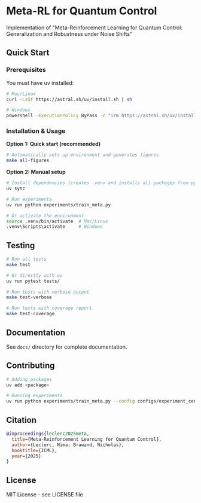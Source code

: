 # Meta-RL for Quantum Control
Implementation of "Meta-Reinforcement Learning for Quantum Control: Generalization and Robustness under Noise Shifts"

## Quick Start

### Prerequisites
You must have uv installed:
```bash
# Mac/Linux
curl -LsSf https://astral.sh/uv/install.sh | sh

# Windows
powershell -ExecutionPolicy ByPass -c "irm https://astral.sh/uv/install.ps1 | iex"
```

### Installation & Usage
**Option 1: Quick start (recommended)**
```bash
# Automatically sets up environment and generates figures
make all-figures
```

**Option 2: Manual setup**
```bash
# Install dependencies (creates .venv and installs all packages from pyproject.toml)
uv sync

# Run experiments
uv run python experiments/train_meta.py

# Or activate the environment
source .venv/bin/activate  # Mac/Linux
.venv\Scripts\activate     # Windows
```

## Testing

```bash
# Run all tests
make test

# Or directly with uv
uv run pytest tests/

# Run tests with verbose output
make test-verbose

# Run tests with coverage report
make test-coverage
```

## Documentation
See `docs/` directory for complete documentation.

## Contributing
```bash
# Adding packages
uv add <package>

# Running experiments
uv run python experiments/train_meta.py --config configs/experiment_config.yaml
```

## Citation

```bibtex
@inproceedings{leclerc2025meta,
  title={Meta-Reinforcement Learning for Quantum Control},
  author={Leclerc, Nima; Brawand, Nicholas},
  booktitle={ICML},
  year={2025}
}
```

## License

MIT License - see LICENSE file
